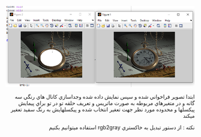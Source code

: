 
<div dir="rtl">
  
  
  </div>
  
  ![خروجي ](https://github.com/semnan-university-ai/image-processing-class/blob/main/excersiecs/Homayontoosy/18/Untitled.png)

<div dir="rtl">
  

ابتدا تصوير فراخواني شده و سپس نمايش داده شده  وجداسازي كانال هاي رنگي سه گانه و در متغيرهاي مربوطه به صورت ماتريس و تعريف حلقه تو در تو براي پيمايش پيكسلها و محدوده مورد نظر جهت تعغير انتخاب شده و پيكسلهايش به رنگ سفيد تعغير ميكند 

نكته : از دستور تبديل به خاكستري rgb2gray استفاده ميتوانيم بكنيم 

   
  </div>
